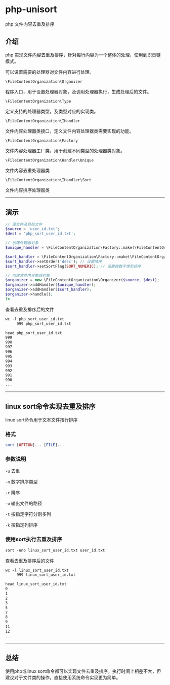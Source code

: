 # php-unisort

php 文件内容去重及排序

## 介绍

php 实现文件内容去重及排序，针对每行内容为一个整体的处理，使用到职责链模式。

可以设置需要的处理器对文件内容进行处理。

`\FileContentOrganization\Organizer`

程序入口，用于设置处理器对象，及调用处理器执行，生成处理后的文件。

`\FileContentOrganization\Type`

定义支持的处理器类型，及类型对应的实现类。

`\FileContentOrganization\IHandler`

文件内容处理器类接口，定义文件内容处理器类需要实现的功能。

`\FileContentOrganization\Factory`

文件内容处理器工厂类，用于创建不同类型的处理器类对象。

`\FileContentOrganization\Handler\Unique`

文件内容去重处理器类

`\FileContentOrganization\IHandler\Sort`

文件内容排序处理器类

---

## 演示

```php
// 源文件及目标文件
$source = 'user_id.txt';
$dest = 'php_sort_user_id.txt';

// 创建处理器对象
$unique_handler = \FileContentOrganization\Factory::make(\FileContentOrganization\Type::UNIQUE);

$sort_handler = \FileContentOrganization\Factory::make(\FileContentOrganization\Type::SORT);
$sort_handler->setOrder('desc'); // 设置降序
$sort_handler->setSortFlag(SORT_NUMERIC); // 设置按数字类型排序

// 创建文件内容整理对象
$organizer = new \FileContentOrganization\Organizer($source, $dest);
$organizer->addHandler($unique_handler);
$organizer->addHandler($sort_handler);
$organizer->handle();
?>
```

查看去重及排序后的文件

```txt
wc -l php_sort_user_id.txt
     999 php_sort_user_id.txt

head php_sort_user_id.txt
999
998
997
996
995
994
993
992
991
990
...
```

---

## linux sort命令实现去重及排序

linux sort命令用于文本文件按行排序

### 格式

```php
sort [OPTION]... [FILE]...
```

### 参数说明

`-u` 去重

`-n` 数字排序类型

`-r` 降序

`-o` 输出文件的路径

`-t` 按指定字符分割多列

`-k` 按指定列排序

### 使用sort执行去重及排序

```txt
sort -uno linux_sort_user_id.txt user_id.txt
```

查看去重及排序后的文件

```txt
wc -l linux_sort_user_id.txt
     999 linux_sort_user_id.txt

head linux_sort_user_id.txt
0
1
2
3
5
7
8
9
11
12
...
```

---

## 总结

使用php或linux sort命令都可以实现文件去重及排序，执行时间上相差不大，但建议对于文件类的操作，直接使用系统命令实现更为简单。
